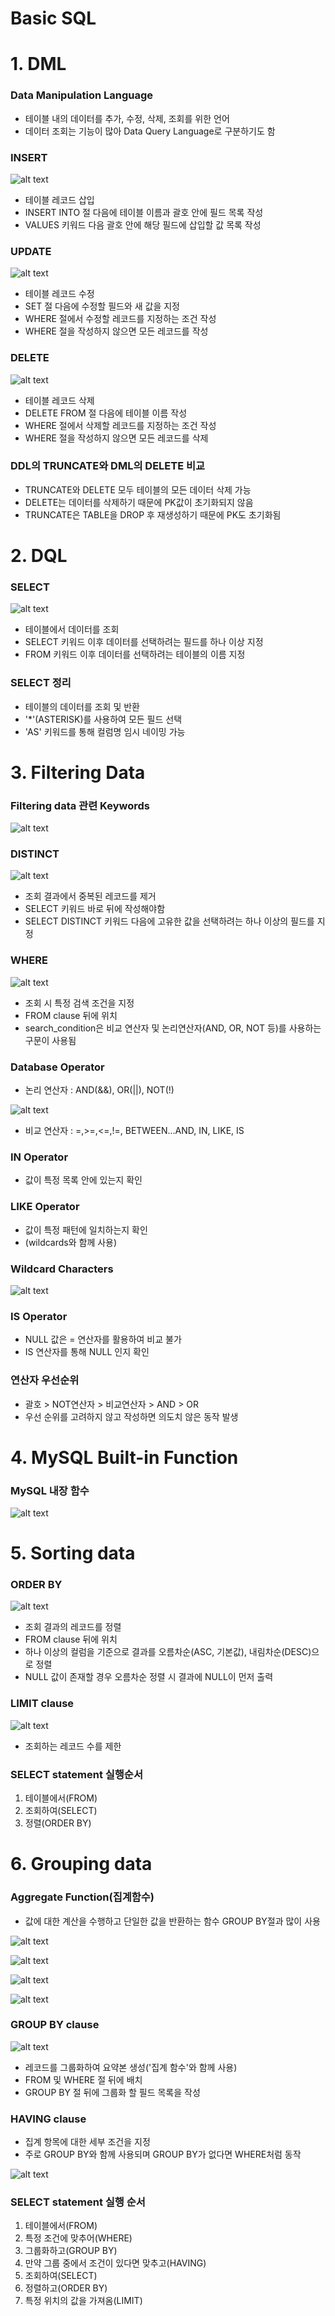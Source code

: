 # Basic SQL

# 1. DML
### Data Manipulation Language
- 테이블 내의 데이터를 추가, 수정, 삭제, 조회를 위한 언어
- 데이터 조회는 기능이 많아 Data Query Language로 구분하기도 함


### INSERT
![alt text](image.png)
- 테이블 레코드 삽입
- INSERT INTO 절 다음에 테이블 이름과 괄호 안에 필드 목록 작성
- VALUES 키워드 다음 괄호 안에 해당 필드에 삽입할 값 목록 작성

### UPDATE
![alt text](image-1.png)
- 테이블 레코드 수정
- SET 절 다음에 수정할 필드와 새 값을 지정
- WHERE 절에서 수정할 레코드를 지정하는 조건 작성
- WHERE 절을 작성하지 않으면 모든 레코드를 작성


### DELETE
![alt text](image-2.png)
- 테이블 레코드 삭제
- DELETE FROM 절 다음에 테이블 이름 작성
- WHERE 절에서 삭제할 레코드를 지정하는 조건 작성
- WHERE 절을 작성하지 않으면 모든 레코드를 삭제

### DDL의 TRUNCATE와 DML의 DELETE 비교
- TRUNCATE와 DELETE 모두 테이블의 모든 데이터 삭제 가능
- DELETE는 데이터를 삭제하기 때문에 PK값이 초기화되지 않음
- TRUNCATE은 TABLE을 DROP 후 재생성하기 때문에 PK도 초기화됨


# 2. DQL
### SELECT
![alt text](image-3.png)
- 테이블에서 데이터를 조회
- SELECT 키워드 이후 데이터를 선택하려는 필드를 하나 이상 지정
- FROM 키워드 이후 데이터를 선택하려는 테이블의 이름 지정

### SELECT 정리
- 테이블의 데이터를 조회 및 반환
- '*'(ASTERISK)를 사용하여 모든 필드 선택
- 'AS' 키워드를 통해 컬럼명 임시 네이밍 가능

# 3. Filtering Data
### Filtering data 관련 Keywords
![alt text](image-4.png)

### DISTINCT
![alt text](image-5.png)
- 조회 결과에서 중복된 레코드를 제거
- SELECT 키워드 바로 뒤에 작성해야함
- SELECT DISTINCT 키워드 다음에 고유한 값을 선택하려는 하나 이상의 필드를 지정

### WHERE
![alt text](image-6.png)
- 조회 시 특정 검색 조건을 지정
- FROM clause 뒤에 위치
- search_condition은 비교 연산자 및 논리연산자(AND, OR, NOT 등)를 사용하는 구문이 사용됨


### Database Operator
- 논리 연산자 : AND(&&), OR(||), NOT(!)

![alt text](image-7.png)

- 비교 연산자 : =,>=,<=,!=, BETWEEN...AND, IN, LIKE, IS

### IN Operator
- 값이 특정 목록 안에 있는지 확인

### LIKE Operator
- 값이 특정 패턴에 일치하는지 확인
- (wildcards와 함께 사용)

### Wildcard Characters
![alt text](image-8.png)

### IS Operator
- NULL 값은 = 연산자를 활용하여 비교 불가
- IS 연산자를 통해 NULL 인지 확인

### 연산자 우선순위
- 괄호 > NOT연산자 > 비교연산자 > AND > OR
- 우선 순위를 고려하지 않고 작성하면 의도치 않은 동작 발생


# 4. MySQL Built-in Function
### MySQL 내장 함수
![alt text](image-9.png)

# 5. Sorting data
### ORDER BY
![alt text](image-10.png)
- 조회 결과의 레코드를 정렬
- FROM clause 뒤에 위치
- 하나 이상의 컬럼을 기준으로 결과를 오름차순(ASC, 기본값), 내림차순(DESC)으로 정렬
- NULL 값이 존재할 경우 오름차순 정렬 시 결과에 NULL이 먼저 출력

### LIMIT clause
![alt text](image-11.png)
- 조회하는 레코드 수를 제한


### SELECT statement 실행순서
1. 테이블에서(FROM)
2. 조회하여(SELECT)
3. 정렬(ORDER BY)


# 6. Grouping data
### Aggregate Function(집계함수)
- 값에 대한 계산을 수행하고 단일한 값을 반환하는 함수 GROUP BY절과 많이 사용

![alt text](image-12.png)

![alt text](image-13.png)

![alt text](image-14.png)

![alt text](image-15.png)

### GROUP BY clause
![alt text](image-16.png)
- 레코드를 그룹화하여 요약본 생성('집계 함수'와 함께 사용)
- FROM 및 WHERE 절 뒤에 배치
- GROUP BY 절 뒤에 그룹화 할 필드 목록을 작성

### HAVING clause
- 집계 항목에 대한 세부 조건을 지정
- 주로 GROUP BY와 함께 사용되며 GROUP BY가 없다면 WHERE처럼 동작

![alt text](image-17.png)


### SELECT statement 실행 순서
1. 테이블에서(FROM)
2. 특정 조건에 맞추어(WHERE)
3. 그룹화하고(GROUP BY)
4. 만약 그룹 중에서 조건이 있다면 맞추고(HAVING)
5. 조회하여(SELECT)
6. 정렬하고(ORDER BY)
7. 특정 위치의 값을 가져옴(LIMIT)